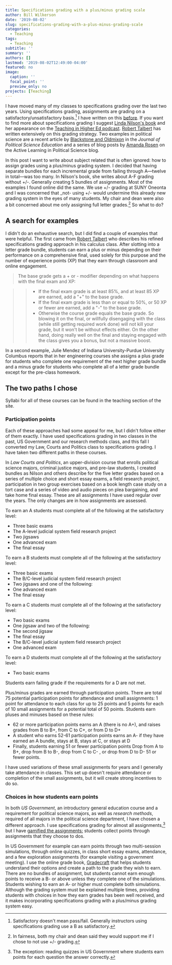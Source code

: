 ```yaml
---
title: Specifications grading with a plus/minus grading scale
author: Bill Wilkerson
date: '2019-08-02'
slug: specifications-grading-with-a-plus-minus-grading-scale
categories:
  - Teaching
tags:
  - Teaching
subtitle: ''
summary: ''
authors: []
lastmod: '2019-08-02T12:49:00-04:00'
featured: no
image:
  caption: ''
  focal_point: ''
  preview_only: no
projects: [Teaching]
---
```


I have moved many of my classes to specifications grading over the last two years. Using specifications grading, assignments are grading on a satisfactory/unsatisfactory basis.[^1] I have written on this [before](http://activelearningps.com/2017/08/02/specification-grading-in-an-online-course/). If you want to find more about specifications grading I suggest [Linda Nilson's book](https://www.amazon.com/Specifications-Grading-Restoring-Motivating-Students/dp/1620362422) and her appearance on the [Teaching in Higher Ed podcast](https://teachinginhighered.com/podcast/specifications-grading/). [Robert Talbert](http://rtalbert.org/) has written extensively on this grading strategy. Two examples in political science are a recent article by [Blackstone and Oldmixon](https://www.tandfonline.com/doi/abs/10.1080/15512169.2018.1447948) in the _Journal of Political Science Education_ and a series of blog posts by [Amanda Rosen](http://activelearningps.com/2016/03/30/specifications-grading/) on the Active Learning in Political Science blog. 

In this post I want to write about subject related that is often ignored: how to assign grades using a plus/minus grading system. I decided that having separate bundles for each incremental grade from failing through A—twelve in total—was too many.  In Nilson's book, she writes about A-F grading without +/-. Generally creating 5 bundles of assignments. Most of the examples I found online did the same. We use +/- grading at SUNY Oneonta and I was concerned that _not- using +/- would undermine this already new grading system in the eyes of many students. My chair and dean were also a bit concerned about me only assigning full letter grades.[^2] So what to do? 

## A search for examples
I didn't do an exhaustive search, but I did find a couple of examples that were helpful. The first came from [Robert Talbert](http://rtalbert.org/return-to-specs-grading-calculus/) who describes his refined specifications grading approach in his calculus class. After slotting into a letter grade bundle, students can earn a plus or minus depending on their performance on a comprehensive final, used solely for this purpose and the number of experience points (XP) that they earn through classroom and online engagement. 

> The base grade gets a + or - modifier depending on what happens with the final exam and XP:

>> * If the final exam grade is at least 85%, and at least 85 XP are earned, add a "+" to the base grade.
>> * If the final exam grade is less than or equal to 50%, or 50 XP or fewer are earned, add a "-" to the base grade.
>> * Otherwise the course grade equals the base grade.
> So blowing it on the final, or willfully disengaging with the class (while still getting required work done) will not kill your grade, but it won't be without effects either. On the other hand, doing really well on the final and staying engaged with the class gives you a bonus, but not a massive boost.

In a second example, Julie Mendez of Indiana University-Purdue University Columbus reports that in her engineering courses she assigns a plus grade for students who complete one requirement of the next higher grade bundle and a minus grade for students who complete all of a letter grade bundle except for the pre-class homework. 

## The two paths I chose
Syllabi for all of these courses can be found in the teaching section of the site.

### Participation points
Each of these approaches had some appeal for me, but I didn't follow either of them exactly. I have used specifications grading in two classes in the past, US Government and our research methods class, and this fall I converted my Law, Courts and Politics class to specifications grading. I have taken two different paths in these courses. 

In _Law Courts and Politics_, an upper-division course that enrolls political science majors, criminal justice majors, and pre-law students, I created bundles as Nilson and others describe for the five letter grades based on a series of multiple choice and short essay exams, a field research project, participation in two group exercises based on a book length case study on a tort case and a series of video and audio pieces on plea bargaining, and take home final essay. These are all assignments I have used regular over the years. The only changes are in how assignments are assessed.

To earn an A students must complete all of the following at the satisfactory level:

* Three basic exams
* The A-level judicial system field research project
* Two jigsaws
* One advanced exam
* The final essay

To earn a B students must complete all of the following at the satisfactory level:

* Three basic exams 
* The B/C-level judicial system field research project 
* Two jigsaws
and one of the following: 
* One advanced exam
* The final essay

To earn a C students must complete all of the following at the satisfactory level:

* Two basic exams
* One jigsaw
and two of the following:
* The second jigsaw
* The final essay
* The B/C-level judicial system field research project
* One advanced exam

To earn a D students must complete all of the following at the satisfactory level:

* Two basic exams

Students earn failing grade if the requirements for a D are not met. 

Plus/minus grades are earned through participation points. There are total 75 potential participation points for attendance and small assignments: 1 point for attendance to each class for up to 25 points and 5 points for each of 10 small assignments for a potential total of 50 points. Students earn pluses and minuses based on these rules:

* 62 or more participation points earns an A (there is no A+), and raises grades from B to B+, from C to C+, or from D to D+	
* A student who earns 52-61 participation points earns an A- if they have earned an A bundle, stays at B, stays at C, or stays at D	
* Finally, students earning 51 or fewer participation points Drop from A to B+, drop from B to B-, drop from C to C- , or drop from D to D-	51 or fewer points.

I have used variations of these small assignments for years and I generally take attendance in classes. This set up doesn't require attendance or completion of the small assignments, but it will create strong incentives to do so. 

### Choices in how students earn points 
In both _US Government_, an introductory general education course and a requirement for political science majors, as well as _research methods_, required of all majors in the political science department, I have chosen a different approach. I use specifications grading for almost all assignments,[^3] but I have [gamified the assignments:](http://www.gamefulpedagogy.com/) students collect points through assignments that they choose to dos. 

In US Government for example can earn points through two multi-session simulations, through online quizzes, in class short essay exams, attendance, and a few exploration assignments (for example visiting a government meeting). I use the online grade book, [Gradecraft](https://www.gradecraft.com/) that helps students understand their options and create a path to the grade they wish to earn. There are no bundles of assignment, but students cannot earn enough points to receive a B- or above unless they complete one of the simulations. Students wishing to earn an A- or higher must complete both simulations. Although the grading system must be explained multiple times, providing students with choices in how they earn grades has been well received, and it makes incorporating specifications grading with a plus/minus grading system easy. 




[^1]: Satisfactory doesn't mean pass/fail. Generally instructors using specifications grading use a B as satisfactory. 
[^2]: In fairness, both my chair and dean said they would support me if I chose to not use +/- grading. 
[^3]: The exception: reading quizzes in US Government where students earn points for each question the answer correctly.